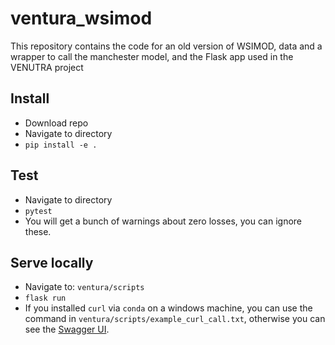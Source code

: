 # ventura_wsimod
This repository contains the code for an old version of WSIMOD, data and a wrapper to call the manchester model, and the Flask app used in the VENUTRA project

## Install
- Download repo
- Navigate to directory
- `pip install -e .`

## Test
- Navigate to directory
- `pytest`
- You will get a bunch of warnings about zero losses, you can ignore these.

## Serve locally
- Navigate to: `ventura/scripts`
- `flask run`
- If you installed `curl` via `conda` on a windows machine, you can use the command in `ventura/scripts/example_curl_call.txt`, otherwise you can see the [Swagger UI](https://britishgeologicalsurvey.github.io/ventura-swagger-docs/#/Vladimir/vdr_SendDict2).
